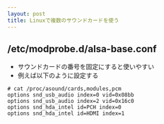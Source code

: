 ```yaml
---
layout: post
title: Linuxで複数のサウンドカードを使う
---
```


## /etc/modprobe.d/alsa-base.conf

- サウンドカードの番号を固定にすると使いやすい
- 例えば以下のように設定する

```
# cat /proc/asound/cards,modules,pcm
options snd_usb_audio index=0 vid=0x08bb
options snd_usb_audio index=2 vid=0x16c0
options snd_hda_intel id=PCH index=0
options snd_hda_intel id=HDMI index=1
```
